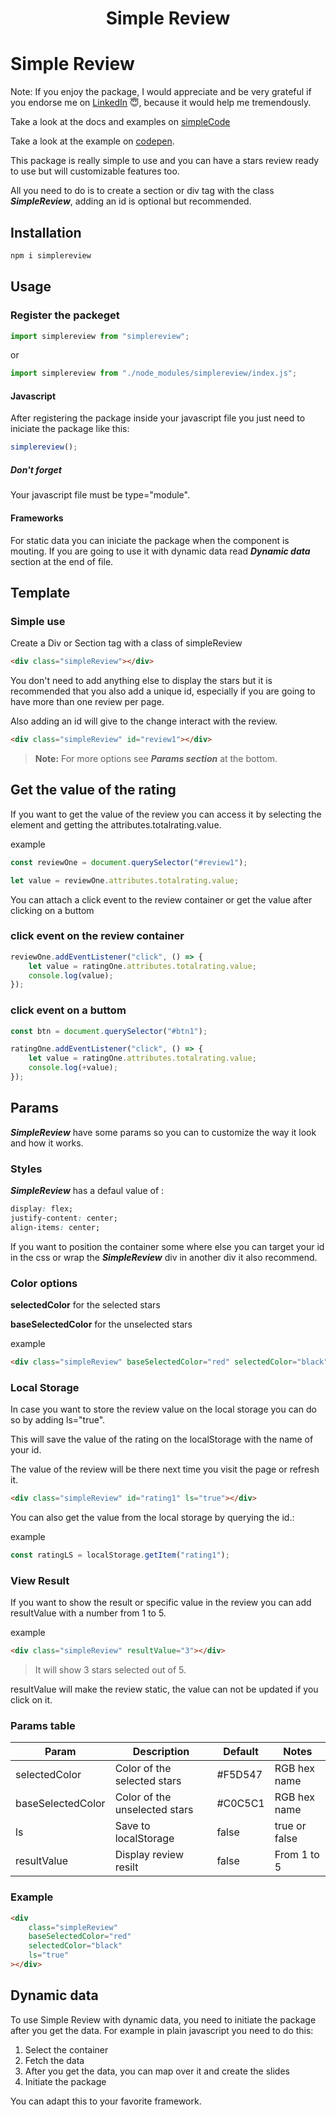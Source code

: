<div align="center">
<h1>Simple Review </h1>
</div>

# Simple Review

Note: If you enjoy the package, I would appreciate and be very grateful if you endorse me on [LinkedIn](https://www.linkedin.com/feed/) 😇, because it would help me tremendously.

Take a look at the docs and examples on [simpleCode](https://simple-code.netlify.app/review/intro.html)

Take a look at the example on [codepen](https://codepen.io/maxrpark/pen/zYpYpKB).

This package is really simple to use and you can have a stars review ready to use but will customizable features too.

All you need to do is to create a section or div tag with the class **_SimpleReview_**, adding an id is optional but recommended.

## Installation

```bash
npm i simplereview
```

## Usage

### Register the packeget

```js
import simplereview from "simplereview";
```

or

```js
import simplereview from "./node_modules/simplereview/index.js";
```

#### Javascript

After registering the package inside your javascript file you just need to iniciate the package like this:

```js
simplereview();
```

##### Don't forget

Your javascript file must be type="module".

#### Frameworks

For static data you can iniciate the package when the component is mouting. If you are going to use it with dynamic data read **_Dynamic data_** section at the end of file.

## Template

### Simple use

Create a Div or Section tag with a class of simpleReview

```html
<div class="simpleReview"></div>
```

You don't need to add anything else to display the stars but it is recommended that you also add a unique id, especially if you are going to have more than one review per page.

Also adding an id will give to the change interact with the review.

```html
<div class="simpleReview" id="review1"></div>
```

> **Note:** For more options see **_Params section_** at the bottom.

## Get the value of the rating

If you want to get the value of the review you can access it by selecting the element and getting the attributes.totalrating.value.

example

```js
const reviewOne = document.querySelector("#review1");
```

```js
let value = reviewOne.attributes.totalrating.value;
```

You can attach a click event to the review container or get the value after clicking on a buttom

### click event on the review container

```js
reviewOne.addEventListener("click", () => {
    let value = ratingOne.attributes.totalrating.value;
    console.log(value);
});
```

### click event on a buttom

```js
const btn = document.querySelector("#btn1");

ratingOne.addEventListener("click", () => {
    let value = ratingOne.attributes.totalrating.value;
    console.log(+value);
});
```

## Params

**_SimpleReview_** have some params so you can to customize the way it look and how it works.

### Styles

**_SimpleReview_** has a defaul value of :

```css
display: flex;
justify-content: center;
align-items: center;
```

If you want to position the container some where else you can target your id in the css or wrap the **_SimpleReview_** div in another div it also recommend.

### Color options

**selectedColor** for the selected stars

**baseSelectedColor** for the unselected stars

example

```html
<div class="simpleReview" baseSelectedColor="red" selectedColor="black"></div>
```

### Local Storage

In case you want to store the review value on the local storage you can do so by adding ls="true".

This will save the value of the rating on the localStorage with the name of your id.

The value of the review will be there next time you visit the page or refresh it.

```html
<div class="simpleReview" id="rating1" ls="true"></div>
```

You can also get the value from the local storage by querying the id.:

example

```js
const ratingLS = localStorage.getItem("rating1");
```

### View Result

If you want to show the result or specific value in the review you can add resultValue with a number from 1 to 5.

example

```html
<div class="simpleReview" resultValue="3"></div>
```

> It will show 3 stars selected out of 5.

resultValue will make the review static, the value can not be updated if you click on it.

### Params table

| Param             | Description                   | Default | Notes         |
| ----------------- | ----------------------------- | ------- | ------------- |
| selectedColor     | Color of the selected stars   | #F5D547 | RGB hex name  |
| baseSelectedColor | Color of the unselected stars | #C0C5C1 | RGB hex name  |
| ls                | Save to localStorage          | false   | true or false |
| resultValue       | Display review resilt         | false   | From 1 to 5   |

### Example

```html
<div
    class="simpleReview"
    baseSelectedColor="red"
    selectedColor="black"
    ls="true"
></div>
```

## Dynamic data

To use Simple Review with dynamic data, you need to initiate the package after you get the data. For example in plain javascript you need to do this:

1. Select the container
2. Fetch the data
3. After you get the data, you can map over it and create the slides
4. Initiate the package

You can adapt this to your favorite framework.
